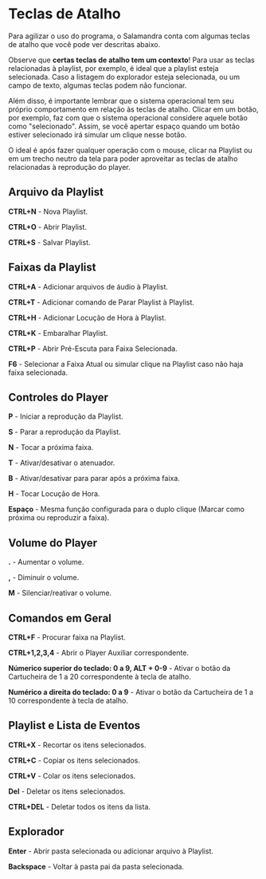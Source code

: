 # Teclas de Atalho

Para agilizar o uso do programa, o Salamandra conta com algumas teclas de atalho que você pode ver descritas abaixo.

Observe que **certas teclas de atalho tem um contexto**! Para usar as teclas relacionadas à playlist, por exemplo, é ideal que a playlist esteja selecionada. Caso a listagem do explorador esteja selecionada, ou um campo de texto, algumas teclas podem não funcionar. 

Além disso, é importante lembrar que o sistema operacional tem seu próprio comportamento em relação às teclas de atalho. Clicar em um botão, por exemplo, faz com que o sistema operacional considere aquele botão como "selecionado". Assim, se você apertar espaço quando um botão estiver selecionado irá simular um clique nesse botão.

O ideal é após fazer qualquer operação com o mouse, clicar na Playlist ou em um trecho neutro da tela para poder aproveitar as teclas de atalho relacionadas à reprodução do player.

## Arquivo da Playlist

**CTRL+N** - Nova Playlist.

**CTRL+O** - Abrir Playlist.

**CTRL+S** - Salvar Playlist.

## Faixas da Playlist

**CTRL+A** - Adicionar arquivos de áudio à Playlist.

**CTRL+T** - Adicionar comando de Parar Playlist à Playlist.

**CTRL+H** - Adicionar Locução de Hora à Playlist.

**CTRL+K** - Embaralhar Playlist.

**CTRL+P** - Abrir Pré-Escuta para Faixa Selecionada.

**F6** - Selecionar a Faixa Atual ou simular clique na Playlist caso não haja faixa selecionada.

## Controles do Player

**P** - Iniciar a reprodução da Playlist.

**S** - Parar a reprodução da Playlist.

**N** - Tocar a próxima faixa.

**T** - Ativar/desativar o atenuador.

**B** - Ativar/desativar para parar após a próxima faixa.

**H** - Tocar Locução de Hora.

**Espaço** - Mesma função configurada para o duplo clique (Marcar como próxima ou reproduzir a faixa).

## Volume do Player

**.** - Aumentar o volume.

**,** - Diminuir o volume.

**M** - Silenciar/reativar o volume.

## Comandos em Geral

**CTRL+F** - Procurar faixa na Playlist.

**CTRL+1,2,3,4** - Abrir o Player Auxiliar correspondente.

**Númerico superior do teclado: 0 a 9, ALT + 0-9** - Ativar o botão da Cartucheira de 1 a 20 correspondente à tecla de atalho.

**Numérico a direita do teclado: 0 a 9** - Ativar o botão da Cartucheira de 1 a 10 correspondente à tecla de atalho.

## Playlist e Lista de Eventos

**CTRL+X** - Recortar os itens selecionados.

**CTRL+C** - Copiar os itens selecionados.

**CTRL+V** - Colar os itens selecionados.

**Del** - Deletar os itens selecionados.

**CTRL+DEL** - Deletar todos os itens da lista.

## Explorador

**Enter** - Abrir pasta selecionada ou adicionar arquivo à Playlist.

**Backspace** - Voltar à pasta pai da pasta selecionada.